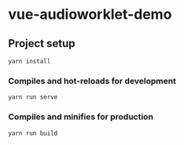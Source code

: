 # vue-audioworklet-demo




## Project setup
```
yarn install
```

### Compiles and hot-reloads for development
```
yarn run serve
```

### Compiles and minifies for production
```
yarn run build
```